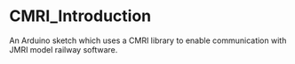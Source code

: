 # CMRI_Introduction
An Arduino sketch which uses a CMRI library to enable communication with JMRI model railway software.
